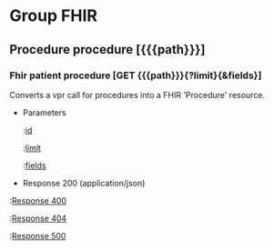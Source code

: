 # Group FHIR

## Procedure procedure [{{{path}}}]

### Fhir patient procedure [GET {{{path}}}{?limit}{&fields}]

Converts a vpr call for procedures into a FHIR 'Procedure' resource.

+ Parameters

    :[id]({{{common}}}/parameters/fhir.id.md)

    :[limit]({{{common}}}/parameters/limit.md)

    :[fields]({{{common}}}/parameters/fields.md)


+ Response 200 (application/json)

:[Response 400]({{{common}}}/responses/400.md)

:[Response 404]({{{common}}}/responses/404.md)

:[Response 500]({{{common}}}/responses/500.md)

